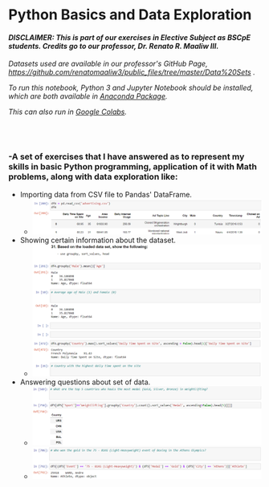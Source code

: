 # Python Basics and Data Exploration
#### *DISCLAIMER: This is part of our exercises in Elective Subject as BSCpE students. Credits go to our professor, Dr. Renato R. Maaliw III.*
*Datasets used are available in our professor's GitHub Page, https://github.com/renatomaaliw3/public_files/tree/master/Data%20Sets .*

*To run this notebook, Python 3 and Jupyter Notebook should be installed, which are both available in [Anaconda Package](https://www.anaconda.com/products/distribution).*

*This can also run in [Google Colabs](colab.research.google.com).*

<br><br>

### -A set of exercises that I have answered as to represent my skills in basic Python programming, application of it with Math problems, along with data exploration like:
- Importing data from CSV file to Pandas' DataFrame.
  - ![](images/hab.png)
- Showing certain information about the dataset.
  - ![](images/show.png)
- Answering questions about set of data. 
  - ![](images/show2.png)
  - ![](images/show3.png)
